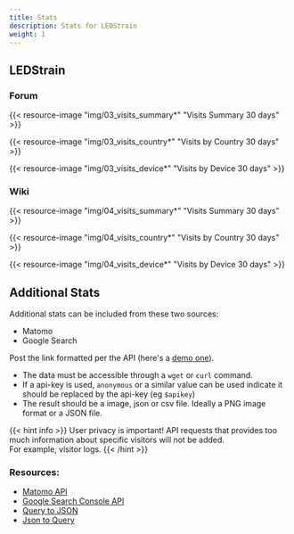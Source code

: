 ```yaml
---
title: Stats
description: Stats for LEDStrain
weight: 1
---
```


## LEDStrain
### Forum

{{< resource-image "img/03_visits_summary*" "Visits Summary 30 days" >}}  

{{< resource-image "img/03_visits_country*" "Visits by Country 30 days" >}}  

{{< resource-image "img/03_visits_device*" "Visits by Device 30 days" >}}  


### Wiki

{{< resource-image "img/04_visits_summary*" "Visits Summary 30 days" >}}  

{{< resource-image "img/04_visits_country*" "Visits by Country 30 days" >}}  

{{< resource-image "img/04_visits_device*" "Visits by Device 30 days" >}}  

## Additional Stats

Additional stats can be included from these two sources:

* Matomo
* Google Search

Post the link formatted per the API (here's a [demo one](https://demo.matomo.org/index.php?module=API&method=ImageGraph.get&idSite=3&apiModule=DevicesDetection&apiAction=getBrowsers&token_auth=anonymous&graphType=horizontalBar&period=month&date=today&width=500&height=250)).

* The data must be accessible through a `wget` or `curl` command. 
* If a api-key is used, `anonymous` or a similar value can be used indicate it should be replaced by the api-key (eg `$apikey`)
* The result should be a image, json or csv file. Ideally a PNG image format or a JSON file.

{{< hint info >}}
User privacy is important!
API requests that provides too much information about specific visitors will not be added.  
For example, visitor logs.
{{< /hint >}}


### Resources:

* [Matomo API](https://developer.matomo.org/api-reference/reporting-api-metadata#static-image-graphs)
* [Google Search Console API](https://developers.google.com/webmaster-tools/search-console-api-original/v3/how-tos/search_analytics.html)
* [Query to JSON](https://tools.knowledgewalls.com/querystringtojson)
* [Json to Query](https://tools.knowledgewalls.com/jsontoquerystring)
